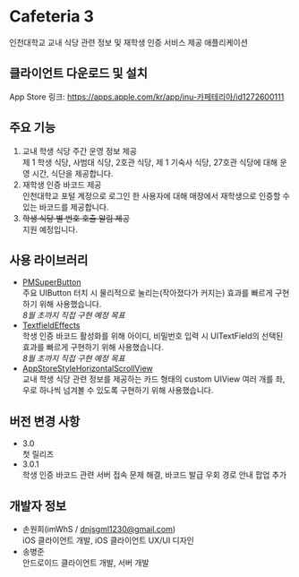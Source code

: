 Cafeteria 3
=============
인천대학교 교내 식당 관련 정보 및 재학생 인증 서비스 제공 애플리케이션

## 클라이언트 다운로드 및 설치
App Store 링크: https://apps.apple.com/kr/app/inu-카페테리아/id1272600111

## 주요 기능
1. 교내 학생 식당 주간 운영 정보 제공  
    제 1 학생 식당, 사범대 식당, 2호관 식당, 제 1 기숙사 식당, 27호관 식당에 대해 운영 시간, 식단을 제공합니다. 
2. 재학생 인증 바코드 제공  
    인천대학교 포털 계정으로 로그인 한 사용자에 대해 매장에서 재학생으로 인증할 수 있는 바코드를 제공합니다.
3. ~~학생 식당 별 번호 호출 알림 제공~~  
    지원 예정입니다. 

## 사용 라이브러리
* [PMSuperButton](https://github.com/pmusolino/PMSuperButton)  
    주요 UIButton 터치 시 물리적으로 눌리는(작아졌다가 커지는) 효과를 빠르게 구현하기 위해 사용했습니다.  
    *8월 초까지 직접 구현 예정 목표*  
* [TextfieldEffects](https://github.com/raulriera/TextFieldEffects)  
    학생 인증 바코드 활성화를 위해 아이디, 비밀번호 입력 시 UITextField의 선택된 효과를 빠르게 구현하기 위해 사용했습니다.  
    *8월 초까지 직접 구현 예정 목표*  
* [AppStoreStyleHorizontalScrollView](https://github.com/terenceLuffy/AppStoreStyleHorizontalScrollView)  
    교내 학생 식당 관련 정보를 제공하는 카드 형태의 custom UIView 여러 개를 좌, 우로 하나씩 넘겨볼 수 있도록 구현하기 위해 사용했습니다. 

## 버전 변경 사항
* 3.0  
    첫 릴리즈  
* 3.0.1  
    학생 인증 바코드 관련 서버 접속 문제 해결, 바코드 발급 우회 경로 안내 팝업 추가

## 개발자 정보
* 손원희(imWhS / dnjsgml1230@gmail.com)  
    iOS 클라이언트 개발, iOS 클라이언트 UX/UI 디자인
* 송병준  
    안드로이드 클라이언트 개발, 서버 개발
